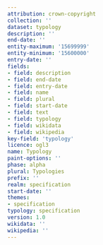 ```yaml
---
attribution: crown-copyright
collection: ''
dataset: typology
description: ''
end-date: ''
entity-maximum: '15699999'
entity-minimum: '15600000'
entry-date: ''
fields:
- field: description
- field: end-date
- field: entry-date
- field: name
- field: plural
- field: start-date
- field: text
- field: typology
- field: wikidata
- field: wikipedia
key-field: 'typology'
licence: ogl3
name: Typology
paint-options: ''
phase: alpha
plural: Typologies
prefix: ''
realm: specification
start-date: ''
themes:
- specification
typology: specification
version: 1.0
wikidata: ''
wikipedia: ''
---
```

